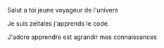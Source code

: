 Salut a toi jeune voyageur de l'univers 

Je suis zeltales j'apprends le code.

J'adore apprendre est agrandir mes connaissances  


